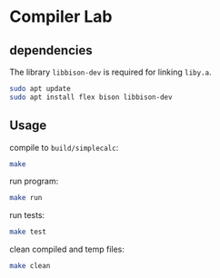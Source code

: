 # Compiler Lab

## dependencies

The library `libbison-dev` is required for linking `liby.a`.

```bash
sudo apt update
sudo apt install flex bison libbison-dev
```

## Usage

compile to `build/simplecalc`:
```bash
make
```

run program:
```bash
make run
```

run tests:
```bash
make test
```

clean compiled and temp files:
```bash
make clean
```
